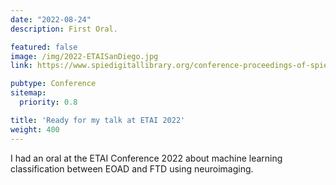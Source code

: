 ```yaml
---
date: "2022-08-24"
description: First Oral.

featured: false
image: /img/2022-ETAISanDiego.jpg
link: https://www.spiedigitallibrary.org/conference-proceedings-of-spie/12204/122040D/Classification-between-early-onset-Alzheimers-disease-and-frontotemporal-dementia-using/10.1117/12.2632990.short?SSO=1

pubtype: Conference
sitemap:
  priority: 0.8

title: 'Ready for my talk at ETAI 2022'
weight: 400
---
```


I had an oral at the ETAI Conference 2022 about machine learning classification between EOAD and FTD using neuroimaging.
